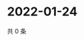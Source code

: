 # 2022-01-24

共 0 条

<!-- BEGIN WEIBO -->
<!-- 最后更新时间 Mon Jan 24 2022 19:00:45 GMT+0800 (China Standard Time) -->

<!-- END WEIBO -->
